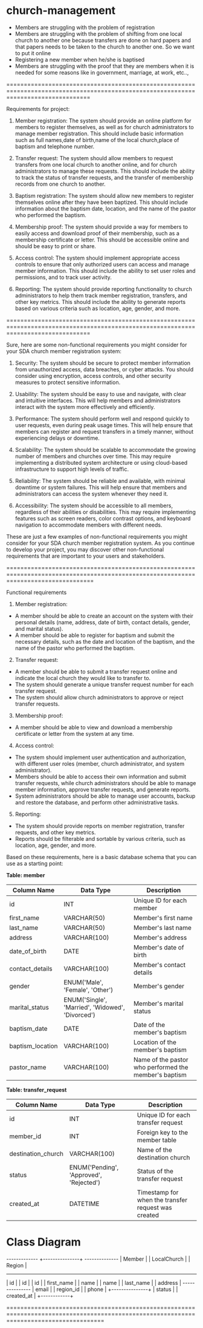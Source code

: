 # church-management


- Members are struggling with the problem of registration
- Members are struggling with the problem of shifting from one local church
  to another one because transfers are done on hard papers and that papers 
  needs to be taken to the church to another one. So we want to put it online
- Registering a new member when he/she is baptised
- Members are struggling with the proof that they are members when it is needed 
  for some reasons like in government, marriage, at work, etc..,


====================================================================================================================================

Requirements for project:

1. Member registration: The system should provide an online platform for members to register themselves, as well as for church administrators to manage 
   member registration. This should include basic information such as full names,date of birth,name of the local church,place of baptism and telephone number.

2. Transfer request: The system should allow members to request transfers from one local church to another online, and for church administrators to manage 
   these requests. This should include the ability to track the status of transfer requests, and the transfer of membership records from one church to another.

3. Baptism registration: The system should allow new members to register themselves online after they have been baptized. This should include information 
   about the baptism date, location, and the name of the pastor who performed the baptism.

4. Membership proof: The system should provide a way for members to easily access and download proof of their membership, such as a membership certificate 
   or letter. This should be accessible online and should be easy to print or share.

5. Access control: The system should implement appropriate access controls to ensure that only authorized users can access and manage member information. 
   This should include the ability to set user roles and permissions, and to track user activity.

6. Reporting: The system should provide reporting functionality to church administrators to help them track member registration, transfers, and other key 
   metrics. This should include the ability to generate reports based on various criteria such as location, age, gender, and more.

====================================================================================================================================


Sure, here are some non-functional requirements you might consider for your SDA church member registration system:

1. Security: The system should be secure to protect member information from unauthorized access, data breaches, or cyber attacks. You should consider using 
   encryption, access controls, and other security measures to protect sensitive information.

2. Usability: The system should be easy to use and navigate, with clear and intuitive interfaces. This will help members and administrators interact with 
   the system more effectively and efficiently.

3. Performance: The system should perform well and respond quickly to user requests, even during peak usage times. This will help ensure that members can 
   register and request transfers in a timely manner, without experiencing delays or downtime.

4. Scalability: The system should be scalable to accommodate the growing number of members and churches over time. This may require implementing 
   a distributed system architecture or using cloud-based infrastructure to support high levels of traffic.

5. Reliability: The system should be reliable and available, with minimal downtime or system failures. This will help ensure that members and 
   administrators can access the system whenever they need it.

6. Accessibility: The system should be accessible to all members, regardless of their abilities or disabilities. This may require implementing features 
   such as screen readers, color contrast options, and keyboard navigation to accommodate members with different needs.

These are just a few examples of non-functional requirements you might consider for your SDA church member registration system. As you continue to develop 
your project, you may discover other non-functional requirements that are important to your users and stakeholders.


=====================================================================================================================================







Functional requirements

1. Member registration:
- A member should be able to create an account on the system with their personal details (name, address, date of birth, contact details, gender, and marital status).
- A member should be able to register for baptism and submit the necessary details, such as the date and location of the baptism, and the name of the pastor who performed the baptism.

2. Transfer request:
- A member should be able to submit a transfer request online and indicate the local church they would like to transfer to.
- The system should generate a unique transfer request number for each transfer request.
- The system should allow church administrators to approve or reject transfer requests.

3. Membership proof:
- A member should be able to view and download a membership certificate or letter from the system at any time.

4. Access control:
- The system should implement user authentication and authorization, with different user roles (member, church administrator, and system administrator).
- Members should be able to access their own information and submit transfer requests, while church administrators should be able to manage member information, approve transfer requests, and generate reports.
- System administrators should be able to manage user accounts, backup and restore the database, and perform other administrative tasks.

5. Reporting:
- The system should provide reports on member registration, transfer requests, and other key metrics.
- Reports should be filterable and sortable by various criteria, such as location, age, gender, and more.

Based on these requirements, here is a basic database schema that you can use as a starting point:

**Table: member**

| Column Name | Data Type | Description |
| --- | --- | --- |
| id | INT | Unique ID for each member |
| first_name | VARCHAR(50) | Member's first name |
| last_name | VARCHAR(50) | Member's last name |
| address | VARCHAR(100) | Member's address |
| date_of_birth | DATE | Member's date of birth |
| contact_details | VARCHAR(100) | Member's contact details |
| gender | ENUM('Male', 'Female', 'Other') | Member's gender |
| marital_status | ENUM('Single', 'Married', 'Widowed', 'Divorced') | Member's marital status |
| baptism_date | DATE | Date of the member's baptism |
| baptism_location | VARCHAR(100) | Location of the member's baptism |
| pastor_name | VARCHAR(100) | Name of the pastor who performed the member's baptism |

**Table: transfer_request**

| Column Name | Data Type | Description |
| --- | --- | --- |
| id | INT | Unique ID for each transfer request |
| member_id | INT | Foreign key to the member table |
| destination_church | VARCHAR(100) | Name of the destination church |
| status | ENUM('Pending', 'Approved', 'Rejected') | Status of the transfer request |
| created_at | DATETIME | Timestamp for when the transfer request was created |

Class Diagram 
============

  -------------     +---------------+      --------------
  |    Member  |     |   LocalChurch |     |    Region   |
  -------------       ---------------      --------------
  | id         |     | id            |     | id          |
  | first_name |     | name          |     | name        |
  | last_name  |     | address       |     ---------------
  | email      |     | region_id     |
  | phone      |     +---------------+
  | status     |
  | created_at |
  +------------+

========================================================================================================================================









